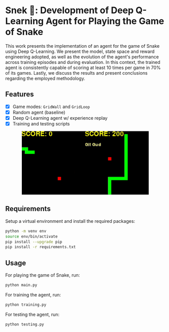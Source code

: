 # Snek 🐍: Development of Deep Q-Learning Agent for Playing the Game of Snake

This work presents the implementation of an agent for the game of Snake using Deep Q-Learning. We present the model, state space and reward engineering adopted, as well as the evolution of the agent's performance across training episodes and during evaluation. In this context, the trained agent is consistently capable of scoring at least 10 times per game in 70\% of its games. Lastly, we discuss the results and present conclusions regarding the employed methodology.

## Features

- [x] Game modes: `GridWall` and `GridLoop`
- [x] Random agent (baseline)
- [x] Deep Q-Learning agent w/ experience replay
- [x] Training and testing scripts

<center>
<img src="./paper/training-testing.gif" width="400">
</center>

## Requirements

Setup a virtual environment and install the required packages:

```bash
python -m venv env
source env/bin/activate
pip install --upgrade pip
pip install -r requirements.txt
```

## Usage

For playing the game of Snake, run:

```bash
python main.py
```

For training the agent, run:

```bash
python training.py
```

For testing the agent, run:

```bash
python testing.py
```
